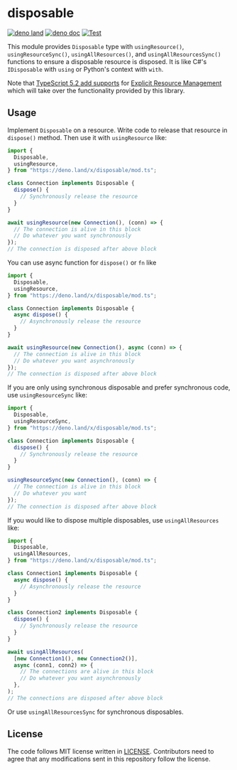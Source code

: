 # disposable

[![deno land](http://img.shields.io/badge/available%20on-deno.land/x-lightgrey.svg?logo=deno)](https://deno.land/x/disposable)
[![deno doc](https://doc.deno.land/badge.svg)](https://doc.deno.land/https/deno.land/x/disposable/mod.ts)
[![Test](https://github.com/lambdalisue/deno-disposable/actions/workflows/test.yml/badge.svg)](https://github.com/lambdalisue/deno-disposable/actions/workflows/test.yml)

This module provides `Disposable` type with `usingResource()`,
`usingResourceSync()`, `usingAllResources()`, and `usingAllResourcesSync()`
functions to ensure a disposable resource is disposed. It is like C#'s
`IDisposable` with `using` or Python's context with `with`.

Note that
[TypeScript 5.2 add supports](https://github.com/microsoft/TypeScript/issues/52955)
for
[Explicit Resource Management](https://github.com/tc39/proposal-explicit-resource-management)
which will take over the functionality provided by this library.

## Usage

Implement `Disposable` on a resource. Write code to release that resource in
`dispose()` method. Then use it with `usingResource` like:

```typescript
import {
  Disposable,
  usingResource,
} from "https://deno.land/x/disposable/mod.ts";

class Connection implements Disposable {
  dispose() {
    // Synchronously release the resource
  }
}

await usingResource(new Connection(), (conn) => {
  // The connection is alive in this block
  // Do whatever you want synchronously
});
// The connection is disposed after above block
```

You can use async function for `dispose()` or `fn` like

```typescript
import {
  Disposable,
  usingResource,
} from "https://deno.land/x/disposable/mod.ts";

class Connection implements Disposable {
  async dispose() {
    // Asynchronously release the resource
  }
}

await usingResource(new Connection(), async (conn) => {
  // The connection is alive in this block
  // Do whatever you want asynchronously
});
// The connection is disposed after above block
```

If you are only using synchronous disposable and prefer synchronous code, use
`usingResourceSync` like:

```typescript
import {
  Disposable,
  usingResourceSync,
} from "https://deno.land/x/disposable/mod.ts";

class Connection implements Disposable {
  dispose() {
    // Synchronously release the resource
  }
}

usingResourceSync(new Connection(), (conn) => {
  // The connection is alive in this block
  // Do whatever you want
});
// The connection is disposed after above block
```

If you would like to dispose multiple disposables, use `usingAllResources` like:

```typescript
import {
  Disposable,
  usingAllResources,
} from "https://deno.land/x/disposable/mod.ts";

class Connection1 implements Disposable {
  async dispose() {
    // Asynchronously release the resource
  }
}

class Connection2 implements Disposable {
  dispose() {
    // Synchronously release the resource
  }
}

await usingAllResources(
  [new Connection1(), new Connection2()],
  async (conn1, conn2) => {
    // The connections are alive in this block
    // Do whatever you want asynchronously
  },
);
// The connections are disposed after above block
```

Or use `usingAllResourcesSync` for synchronous disposables.

## License

The code follows MIT license written in [LICENSE](./LICENSE). Contributors need
to agree that any modifications sent in this repository follow the license.
